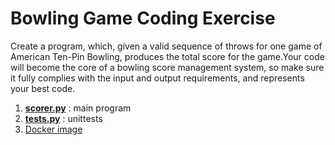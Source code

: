 # Bowling Game Coding Exercise 

Create a program, which, given a valid sequence of throws for one game of American Ten-Pin Bowling, produces the total score for the game​. ​Your code will become the core of a bowling score management system, so make sure it fully complies with the input and output requirements, and represents your best code.

1. **[scorer.py](https://github.com/yegorkryukov/bowling_scorer/blob/master/scorer.py)** : main program
2. **[tests.py](https://github.com/yegorkryukov/bowling_scorer/blob/master/tests.py)**  : unittests
3. [Docker image](https://cloud.docker.com/u/iopheam/repository/docker/iopheam/bowling_scorer)